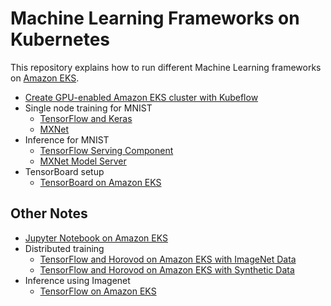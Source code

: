 # Machine Learning Frameworks on Kubernetes

This repository explains how to run different Machine Learning frameworks on [Amazon EKS](https://aws.amazon.com/eks).

- [Create GPU-enabled Amazon EKS cluster with Kubeflow](docs/eks-gpu.md)
- Single node training for MNIST
  - [TensorFlow and Keras](docs/mnist/training/tensorflow.md)
  - [MXNet](docs/mnist/training/mxnet.md)
- Inference for MNIST
  - [TensorFlow Serving Component](docs/mnist/inference/tensorflow.md)
  - [MXNet Model Server](docs/mnist/inference/mxnet.md)
- TensorBoard setup
  - [TensorBoard on Amazon EKS](docs/tensorboard/readme.md)

## Other Notes

- [Jupyter Notebook on Amazon EKS](docs/jupyterhub/readme.md)
- Distributed training
  - [TensorFlow and Horovod on Amazon EKS with ImageNet Data](docs/imagenet/training/tensorflow-horovod.md)
  - [TensorFlow and Horovod on Amazon EKS with Synthetic Data](docs/imagenet/training/tensorflow-horovod-synthetic.md)
- Inference using Imagenet
    - [TensorFlow on Amazon EKS](docs/imagenet/inference/tensorflow.md)
